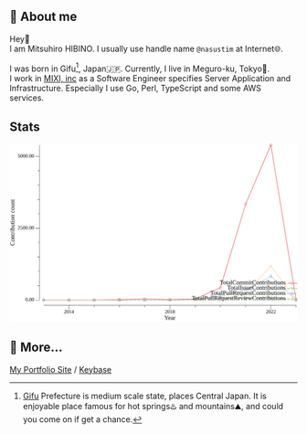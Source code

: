## :ninja: About me

Hey:wave:  
I am Mitsuhiro HIBINO. I usually use handle name `@nasustim` at Internet:globe_with_meridians:.

I was born in Gifu[^1], Japan:jp:. Currently, I live in Meguro-ku, Tokyo:tokyo_tower:.  
I work in [MIXI, inc](https://github.com/mixigroup) as a Software Engineer specifies Server Application and Infrastructure. Especially I use Go, Perl, TypeScript and some AWS services.

## Stats

<img style="width=56%;" src="./images/github-stat.svg">

## :link: More...

[My Portfolio Site](https://nasustim.com) / [Keybase](https://keybase.io/nasustim)

[^1]: [Gifu](https://www.pref.gifu.lg.jp/site/english/209.html) Prefecture is medium scale state, places Central Japan. It is enjoyable place famous for hot springs:hotsprings: and mountains:mountain:, and could you come on if get a chance. 
